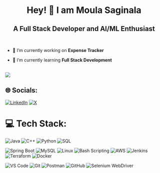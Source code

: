 <h1 align="center">Hey! 👋 I am Moula Saginala </h1>
<h2 align="center">A Full Stack Developer and AI/ML Enthusiast </h2>

<br>

- 🔭 I’m currently working on **Expense Tracker**

- 🌱 I’m currently learning **Full Stack Development**
  <br>
  <br>

![](https://komarev.com/ghpvc/?username=Moula1635)

## 🌐 Socials:

[![LinkedIn](https://img.shields.io/badge/LinkedIn-%230077B5.svg?logo=linkedin&logoColor=white)]([https://linkedin.com/in/tanishkadeep](https://www.linkedin.com/in/moulasaginala/)) [![X](https://img.shields.io/badge/X-black.svg?logo=X&logoColor=white)]([https://x.com/yestanishka](https://x.com/Moula_111))

# 💻 Tech Stack:

![Java](https://img.shields.io/badge/Java-%23ED8B00.svg?style=for-the-badge&logo=java&logoColor=white) 
![C++](https://img.shields.io/badge/C%2B%2B-%2300599C.svg?style=for-the-badge&logo=c%2B%2B&logoColor=white) 
![Python](https://img.shields.io/badge/Python-3670A0?style=for-the-badge&logo=python&logoColor=ffdd54) 
![SQL](https://img.shields.io/badge/SQL-%2307405e.svg?style=for-the-badge&logo=sql&logoColor=white) 

![Spring Boot](https://img.shields.io/badge/Spring%20Boot-%236DB33F.svg?style=for-the-badge&logo=spring-boot&logoColor=white) 
![MySQL](https://img.shields.io/badge/MySQL-%2300f.svg?style=for-the-badge&logo=mysql&logoColor=white) 
![Linux](https://img.shields.io/badge/Linux-%23FCC624.svg?style=for-the-badge&logo=linux&logoColor=black) 
![Bash Scripting](https://img.shields.io/badge/Bash-%234EAA25.svg?style=for-the-badge&logo=gnu-bash&logoColor=white) 
![AWS](https://img.shields.io/badge/AWS-%23FF9900.svg?style=for-the-badge&logo=amazon-aws&logoColor=white) 
![Jenkins](https://img.shields.io/badge/Jenkins-%23D24939.svg?style=for-the-badge&logo=jenkins&logoColor=white) 
![Terraform](https://img.shields.io/badge/Terraform-%23623CE4.svg?style=for-the-badge&logo=terraform&logoColor=white) 
![Docker](https://img.shields.io/badge/Docker-%232496ED.svg?style=for-the-badge&logo=docker&logoColor=white) 

![VS Code](https://img.shields.io/badge/VS%20Code-%23007ACC.svg?style=for-the-badge&logo=visual-studio-code&logoColor=white) 
![Git](https://img.shields.io/badge/Git-%23F05033.svg?style=for-the-badge&logo=git&logoColor=white) 
![Postman](https://img.shields.io/badge/Postman-%23FF6C37.svg?style=for-the-badge&logo=postman&logoColor=white) 
![GitHub](https://img.shields.io/badge/GitHub-%23121011.svg?style=for-the-badge&logo=github&logoColor=white) 
![Selenium WebDriver](https://img.shields.io/badge/Selenium%20WebDriver-%2343B02A.svg?style=for-the-badge&logo=selenium&logoColor=white)
